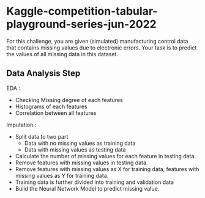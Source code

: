 # Kaggle-competition-tabular-playground-series-jun-2022

For this challenge, you are given (simulated) manufacturing control data that contains missing values due to electronic errors. Your task is to predict the values of all missing data in this dataset.  

## Data Analysis Step 

EDA :
* Checking Missing degree of each features 
* Histograms of each features 
* Correlation between all features

Imputation :
* Split data to two part  
    * Data with no missing values as training data  
    * Data with missing values as testing data
* Calculate the number of missing values for each feature in testing data.
* Remove features with missing values in testing data.
* Remove features with missing values as X for training data, features with missing values as Y for training data.
* Training data is further divided into training and validation data
* Bulid the Neural Network Model to predict missing value.

